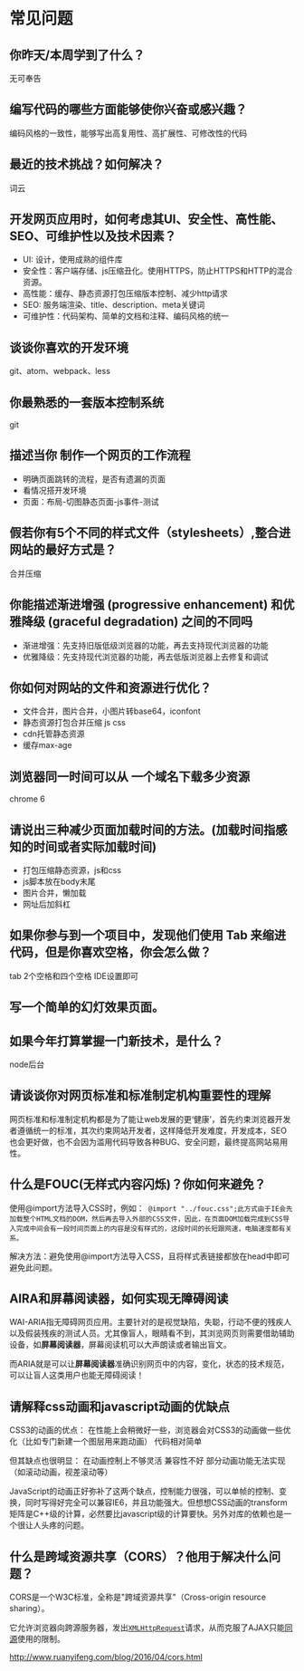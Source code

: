 # 常见问题

## 你昨天/本周学到了什么？

无可奉告

## 编写代码的哪些方面能够使你兴奋或感兴趣？

编码风格的一致性，能够写出高复用性、高扩展性、可修改性的代码

## 最近的技术挑战？如何解决？

词云

## 开发网页应用时，如何考虑其UI、安全性、高性能、SEO、可维护性以及技术因素？

- UI: 设计，使用成熟的组件库
- 安全性：客户端存储、js压缩丑化。使用HTTPS，防止HTTPS和HTTP的混合资源。
- 高性能：缓存、静态资源打包压缩版本控制、减少http请求
- SEO: 服务端渲染、title、description、meta关键词
- 可维护性：代码架构、简单的文档和注释、编码风格的统一

## 谈谈你喜欢的开发环境

git、atom、webpack、less

## 你最熟悉的一套版本控制系统

git

## 描述当你 制作一个网页的工作流程

- 明确页面跳转的流程，是否有遗漏的页面
- 看情况搭开发环境
- 页面：布局-切图静态页面-js事件-测试

## 假若你有5个不同的样式文件（stylesheets）,整合进网站的最好方式是？

合并压缩

## 你能描述渐进增强 (progressive enhancement) 和优雅降级 (graceful degradation) 之间的不同吗

- 渐进增强：先支持旧版低级浏览器的功能，再去支持现代浏览器的功能
- 优雅降级：先支持现代浏览器的功能，再去低版浏览器上去修复和调试

## 你如何对网站的文件和资源进行优化？

- 文件合并，图片合并，小图片转base64，iconfont
- 静态资源打包合并压缩 js css
- cdn托管静态资源
- 缓存max-age

## 浏览器同一时间可以从 一个域名下载多少资源

chrome 6

## 请说出三种减少页面加载时间的方法。(加载时间指感知的时间或者实际加载时间)

- 打包压缩静态资源，js和css
- js脚本放在body末尾
- 图片合并，懒加载
- 网址后加斜杠

##  如果你参与到一个项目中，发现他们使用 Tab 来缩进代码，但是你喜欢空格，你会怎么做？

tab  2个空格和四个空格  IDE设置即可

## 写一个简单的幻灯效果页面。



##  如果今年打算掌握一门新技术，是什么？

node后台

## 请谈谈你对网页标准和标准制定机构重要性的理解

网页标准和标准制定机构都是为了能让web发展的更‘健康’，首先约束浏览器开发者遵循统一的标准，其次约束网站开发者，这样降低开发难度，开发成本，SEO也会更好做，也不会因为滥用代码导致各种BUG、安全问题，最终提高网站易用性。

## 什么是FOUC(无样式内容闪烁)？你如何来避免？

使用@import方法导入CSS时，例如：` @import "../fouc.css";此方式由于IE会先加载整个HTML文档的DOM，然后再去导入外部的CSS文件，因此，在页面DOM加载完成到CSS导入完成中间会有一段时间页面上的内容是没有样式的，这段时间的长短跟网速，电脑速度都有关系。`

解决方法：避免使用@import方法导入CSS，且将样式表链接都放在head中即可避免此问题。

## AIRA和屏幕阅读器，如何实现无障碍阅读

WAI-ARIA指无障碍网页应用。主要针对的是视觉缺陷，失聪，行动不便的残疾人以及假装残疾的测试人员。尤其像盲人，眼睛看不到，其浏览网页则需要借助辅助设备，如**屏幕阅读器**，屏幕阅读机可以大声朗读或者输出盲文。

而ARIA就是可以让**屏幕阅读器**准确识别网页中的内容，变化，状态的技术规范，可以让盲人这类用户也能无障碍阅读！

## 请解释css动画和javascript动画的优缺点

CSS3的动画的优点： 在性能上会稍微好一些，浏览器会对CSS3的动画做一些优化（比如专门新建一个图层用来跑动画） 代码相对简单 

但其缺点也很明显： 在动画控制上不够灵活 兼容性不好 部分动画功能无法实现（如滚动动画，视差滚动等） 

JavaScript的动画正好弥补了这两个缺点，控制能力很强，可以单帧的控制、变换，同时写得好完全可以兼容IE6，并且功能强大。但想想CSS动画的transform矩阵是C++级的计算，必然要比javascript级的计算要快。另外对库的依赖也是一个很让人头疼的问题。 

## 什么是跨域资源共享（CORS）？他用于解决什么问题？

CORS是一个W3C标准，全称是"跨域资源共享"（Cross-origin resource sharing）。

它允许浏览器向跨源服务器，发出[`XMLHttpRequest`](http://www.ruanyifeng.com/blog/2012/09/xmlhttprequest_level_2.html)请求，从而克服了AJAX只能[同源](http://www.ruanyifeng.com/blog/2016/04/same-origin-policy.html)使用的限制。

http://www.ruanyifeng.com/blog/2016/04/cors.html
